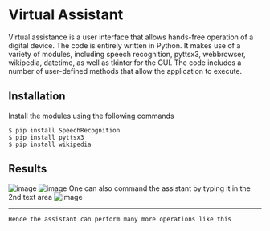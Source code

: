 # Virtual Assistant
Virtual assistance is a user interface that allows hands-free operation of a digital device.
The code is entirely written in Python.
It makes use of a variety of modules, including speech recognition, pyttsx3, webbrowser, wikipedia, datetime, as well as tkinter for the GUI.
The code includes a number of user-defined methods that allow the application to execute.

## Installation
Install the modules using the following commands 
```
$ pip install SpeechRecognition
$ pip install pyttsx3
$ pip install wikipedia
```

## Results 
![image](https://github.com/vaishu2003/voiceassistant/assets/94952411/7c53b384-d748-4239-95b1-60b0ed1dfb63)
![image](https://github.com/vaishu2003/voiceassistant/assets/94952411/c18aef30-e688-4734-ad0b-ba5b4510b3b8)
One can also command the assistant by typing it in the 2nd text area 
![image](https://github.com/vaishu2003/voiceassistant/assets/94952411/5a29c878-e836-4b91-b7c2-67dd139f946e)

***
```
Hence the assistant can perform many more operations like this 
```


